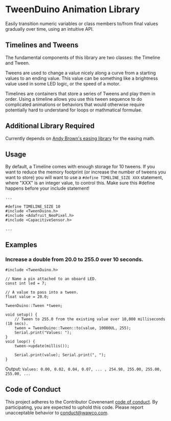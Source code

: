 # TweenDuino Animation Library
Easily transition numeric variables or class members to/from final values gradually over time, using an intuitive API.


## Timelines and Tweens
The fundamental components of this library are two classes: the Timeline and Tween.

Tweens are used to change a value nicely along a curve from a starting values
to an ending value.  This value can be something like a brightness value used
in some LED logic, or the speed of a motor.

Timelines are containers that store a series of Tweens and play them in order.
Using a timeline allows you use this tween sequence to do complicated animations
or behaviors that would otherwise require potentially hard to understand for loops or mathmatical formulae.

## Additional Library Required
Currently depends on [Andy Brown's easing library][1] for the easing math.


## Usage
By default, a Timeline comes with enough storage for 10 tweens.  If you want to reduce the memory footprint (or increase the number of tweens you want to store) you will want to use a `#define TIMELINE_SIZE XXX` statement, where "XXX" is an integer value, to control this.  Make sure this #define happens before your include statement!

```
...

#define TIMELINE_SIZE 10
#include <TweenDuino.h>
#include <Adafruit_NeoPixel.h>
#include <CapacitiveSensor.h>

...
```

## Examples

### Increase a double from 20.0 to 255.0 over 10 seconds.
```
#include <TweenDuino.h>

// Name a pin attached to an oboard LED.
const int led = 7;

// A value to pass into a tween.
float value = 20.0;

TweenDuino::Tween *tween;

void setup() {
    // Tween to 255.0 from the existing value over 10,000 milliseconds (10 secs).
    tween = TweenDuino::Tween::to(value, 10000UL, 255);
    Serial.print("Values: ");
}
void loop() {
    tween->update(millis());
    
    Serial.print(value); Serial.print(", ");
}
```

Output:
`Values: 0.00, 0.02, 0.04, 0.07, ... , 254.98, 255.00, 255.00, 255.00, ... `

## Code of Conduct
This project adheres to the Contributor Covenenant [code of conduct](code-of-conduct.md). By participating, you are expected to uphold this code. Please report unacceptable behavior to conduct@wawco.com.

[1]: http://andybrown.me.uk/downloads/
